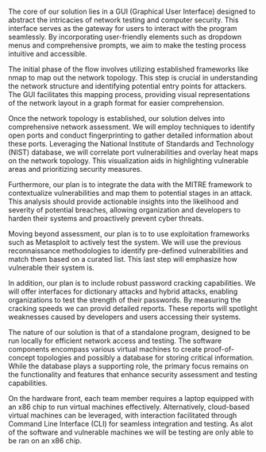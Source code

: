 The core of our solution lies in a GUI (Graphical User Interface) designed to abstract the intricacies of network testing and computer security. This interface serves as the gateway for users to interact with the program seamlessly. By incorporating user-friendly elements such as dropdown menus and comprehensive prompts, we aim to make the testing process intuitive and accessible.  

The initial phase of the flow involves utilizing established frameworks like nmap to map out the network topology. This step is crucial in understanding the network structure and identifying potential entry points for attackers. The GUI facilitates this mapping process, providing visual representations of the network layout in a graph format for easier comprehension.  

Once the network topology is established, our solution delves into comprehensive network assessment. We will employ techniques to identify open ports and conduct fingerprinting to gather detailed information about these ports. Leveraging the National Institute of Standards and Technology (NIST) database, we will correlate port vulnerabilities and overlay heat maps on the network topology. This visualization aids in highlighting vulnerable areas and prioritizing security measures.


Furthermore, our plan is to integrate the data with the MITRE framework to contextualize vulnerabilities and map them to potential stages in an attack. This analysis should provide actionable insights into the likelihood and severity of potential breaches, allowing organization and developers to harden their systems and proactively prevent cyber threats.   

Moving beyond assessment, our plan is to to use exploitation frameworks such as Metasploit to actively test the system. We will use the previous reconnaissance methodologies to identify pre-defined vulnerabilities and match them based on a curated list. This last step will emphasize how vulnerable their system is.   

In addition, our plan is to include robust password cracking capabilities. We will offer interfaces for dictionary attacks and hybrid attacks, enabling organizations to test the strength of their passwords. By measuring the cracking speeds we can provid detailed reports. These reports will spotlight weaknesses caused by developers and users accessing their systems.    

The nature of our solution is that of a standalone program, designed to be run locally for efficient network access and testing. The software components encompass various virtual machines to create proof-of-concept topologies and possibly a database for storing critical information. While the database plays a supporting role, the primary focus remains on the functionality and features that enhance security assessment and testing capabilities.

On the hardware front, each team member requires a laptop equipped with an x86 chip to run virtual machines effectively. Alternatively, cloud-based virtual machines can be leveraged, with interaction facilitated through Command Line Interface (CLI) for seamless integration and testing. As alot of the software and vulnerable machines we will be testing are only able to be ran on an x86 chip.   

